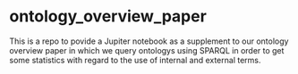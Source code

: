 # ontology_overview_paper
This is a repo to povide a Jupiter notebook as a supplement to our ontology overview paper in which we query ontologys using SPARQL in order to get some statistics with regard to the use of internal and external terms.
